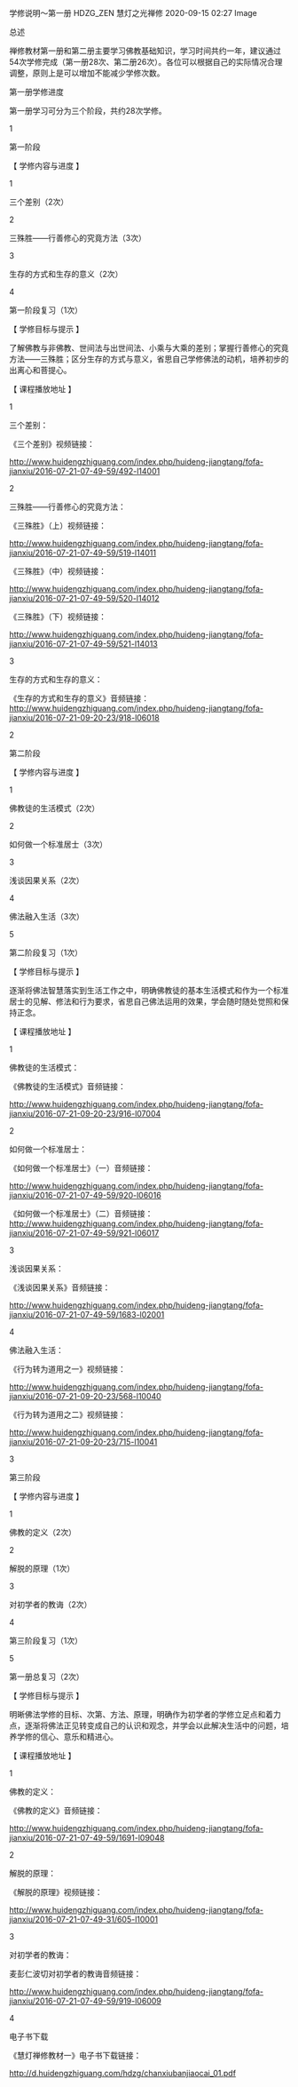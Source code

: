 学修说明～第一册
HDZG_ZEN 慧灯之光禅修 2020-09-15 02:27
Image


 总述 

禅修教材第一册和第二册主要学习佛教基础知识，学习时间共约一年，建议通过54次学修完成（第一册28次、第二册26次）。各位可以根据自己的实际情况合理调整，原则上是可以增加不能减少学修次数。





 第一册学修进度 

第一册学习可分为三个阶段，共约28次学修。

1

第一阶段

【 学修内容与进度 】

1

三个差别（2次）

2

三殊胜——行善修心的究竟方法（3次）

3

生存的方式和生存的意义（2次）

4

第一阶段复习（1次）



【 学修目标与提示 】


了解佛教与非佛教、世间法与出世间法、小乘与大乘的差别；掌握行善修心的究竟方法——三殊胜；区分生存的方式与意义，省思自己学修佛法的动机，培养初步的出离心和菩提心。



【 课程播放地址 】

1

三个差别：

《三个差别》视频链接：

http://www.huidengzhiguang.com/index.php/huideng-jiangtang/fofa-jianxiu/2016-07-21-07-49-59/492-l14001

2

三殊胜——行善修心的究竟方法：

《三殊胜》（上）视频链接：

http://www.huidengzhiguang.com/index.php/huideng-jiangtang/fofa-jianxiu/2016-07-21-07-49-59/519-l14011

《三殊胜》（中）视频链接：

http://www.huidengzhiguang.com/index.php/huideng-jiangtang/fofa-jianxiu/2016-07-21-07-49-59/520-l14012

《三殊胜》（下）视频链接：

http://www.huidengzhiguang.com/index.php/huideng-jiangtang/fofa-jianxiu/2016-07-21-07-49-59/521-l14013

3

生存的方式和生存的意义：

《生存的方式和生存的意义》音频链接：http://www.huidengzhiguang.com/index.php/huideng-jiangtang/fofa-jianxiu/2016-07-21-09-20-23/918-l06018



2

第二阶段

【 学修内容与进度 】

1

佛教徒的生活模式（2次）

2

如何做一个标准居士（3次）

3

浅谈因果关系（2次）

4

佛法融入生活（3次）

5

第二阶段复习（1次）



【 学修目标与提示 】


逐渐将佛法智慧落实到生活工作之中，明确佛教徒的基本生活模式和作为一个标准居士的见解、修法和行为要求，省思自己佛法运用的效果，学会随时随处觉照和保持正念。



【 课程播放地址 】

1

佛教徒的生活模式：

《佛教徒的生活模式》音频链接：

http://www.huidengzhiguang.com/index.php/huideng-jiangtang/fofa-jianxiu/2016-07-21-09-20-23/916-l07004

2

如何做一个标准居士：

《如何做一个标准居士》（一）音频链接：

http://www.huidengzhiguang.com/index.php/huideng-jiangtang/fofa-jianxiu/2016-07-21-07-49-59/920-l06016

《如何做一个标准居士》（二）音频链接：http://www.huidengzhiguang.com/index.php/huideng-jiangtang/fofa-jianxiu/2016-07-21-07-49-59/921-l06017

3

浅谈因果关系：

《浅谈因果关系》音频链接：

http://www.huidengzhiguang.com/index.php/huideng-jiangtang/fofa-jianxiu/2016-07-21-07-49-59/1683-l02001

4

佛法融入生活：

《行为转为道用之一》视频链接：

http://www.huidengzhiguang.com/index.php/huideng-jiangtang/fofa-jianxiu/2016-07-21-09-20-23/568-l10040

《行为转为道用之二》视频链接：

http://www.huidengzhiguang.com/index.php/huideng-jiangtang/fofa-jianxiu/2016-07-21-09-20-23/715-l10041



3

第三阶段

【 学修内容与进度 】

1

佛教的定义（2次）

2

解脱的原理（1次）

3

对初学者的教诲（2次）

4

第三阶段复习（1次）

5

第一册总复习（2次）



【 学修目标与提示 】


明晰佛法学修的目标、次第、方法、原理，明确作为初学者的学修立足点和着力点，逐渐将佛法正见转变成自己的认识和观念，并学会以此解决生活中的问题，培养学修的信心、意乐和精进心。



【 课程播放地址 】

1

佛教的定义：

《佛教的定义》音频链接：

http://www.huidengzhiguang.com/index.php/huideng-jiangtang/fofa-jianxiu/2016-07-21-07-49-59/1691-l09048

2

解脱的原理：

《解脱的原理》视频链接：

http://www.huidengzhiguang.com/index.php/huideng-jiangtang/fofa-jianxiu/2016-07-21-07-49-31/605-l10001

3

对初学者的教诲：

麦彭仁波切对初学者的教诲音频链接：

http://www.huidengzhiguang.com/index.php/huideng-jiangtang/fofa-jianxiu/2016-07-21-07-49-59/919-l06009



4

电子书下载

《慧灯禅修教材一》电子书下载链接：

http://d.huidengzhiguang.com/hdzg/chanxiubanjiaocai_01.pdf